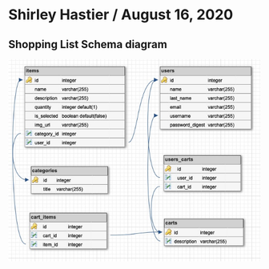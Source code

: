 # Shirley Hastier / August 16, 2020 

## Shopping List Schema diagram

![schema-SL](./assets/schema_diagram.jpg)